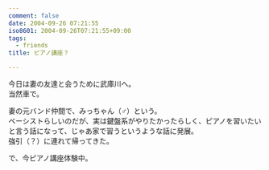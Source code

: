 ```yaml
---
comment: false
date: 2004-09-26 07:21:55
iso8601: 2004-09-26T07:21:55+09:00
tags:
  - friends
title: ピアノ講座？

---
```


<div class="entry-body">
  <p>今日は妻の友達と会うために武庫川へ。<br />
    当然車で。</p>

  <p>妻の元バンド仲間で、みっちゃん（♂）という。<br />
    ベーシストらしいのだが、実は鍵盤系がやりたかったらしく、ピアノを習いたいと言う話になって、じゃあ家で習うというような話に発展。<br />
    強引（？）に連れて帰ってきた。</p>

  <p>で、今ピアノ講座体験中。</p>
</div>

